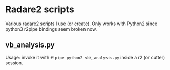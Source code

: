# Radare2 scripts

Various radare2 scripts I use (or create). Only works with Python2 since python3
r2pipe bindings seem broken now.

## vb_analysis.py

Usage: invoke it with `#!pipe python2 vb\_analysis.py` inside a r2 (or cutter)
session.
